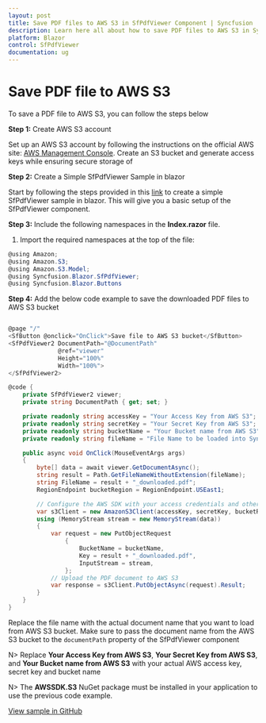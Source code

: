 ```yaml
---
layout: post
title: Save PDF files to AWS S3 in SfPdfViewer Component | Syncfusion
description: Learn here all about how to save PDF files to AWS S3 in Syncfusion Blazor SfPdfViewer component and much more details.
platform: Blazor
control: SfPdfViewer
documentation: ug
---
```


# Save PDF file to AWS S3

To save a PDF file to AWS S3, you can follow the steps below

**Step 1:** Create AWS S3 account 

 Set up an AWS S3 account by following the instructions on the official AWS site: [AWS Management Console](https://docs.aws.amazon.com/AmazonS3/latest/userguide/Welcome.html). Create an S3 bucket and generate access keys while ensuring secure storage of 

**Step 2:** Create a Simple SfPdfViewer Sample in blazor

Start by following the steps provided in this [link](https://blazor.syncfusion.com/documentation/pdfviewer-2/getting-started/server-side-application) to create a simple SfPdfViewer sample in blazor. This will give you a basic setup of the SfPdfViewer component.

**Step 3:** Include the following namespaces in the **Index.razor** file.

1. Import the required namespaces at the top of the file:

```csharp
@using Amazon;
@using Amazon.S3;
@using Amazon.S3.Model;
@using Syncfusion.Blazor.SfPdfViewer;
@using Syncfusion.Blazor.Buttons

```

**Step 4:** Add the below code example to save the downloaded PDF files to AWS S3 bucket

```csharp

@page "/"
<SfButton @onclick="OnClick">Save file to AWS S3 bucket</SfButton>
<SfPdfViewer2 DocumentPath="@DocumentPath"
              @ref="viewer"
              Height="100%"
              Width="100%">
</SfPdfViewer2>

@code {
    private SfPdfViewer2 viewer;
    private string DocumentPath { get; set; }

    private readonly string accessKey = "Your Access Key from AWS S3";
    private readonly string secretKey = "Your Secret Key from AWS S3";
    private readonly string bucketName = "Your Bucket name from AWS S3";
    private readonly string fileName = "File Name to be loaded into Syncfusion SfPdfViewer";

    public async void OnClick(MouseEventArgs args)
    {
        byte[] data = await viewer.GetDocumentAsync();
        string result = Path.GetFileNameWithoutExtension(fileName);
        string FileName = result + "_downloaded.pdf";
        RegionEndpoint bucketRegion = RegionEndpoint.USEast1;

        // Configure the AWS SDK with your access credentials and other settings
        var s3Client = new AmazonS3Client(accessKey, secretKey, bucketRegion);
        using (MemoryStream stream = new MemoryStream(data))
        {
            var request = new PutObjectRequest
                {
                    BucketName = bucketName,
                    Key = result + "_downloaded.pdf",
                    InputStream = stream,
                };
            // Upload the PDF document to AWS S3
            var response = s3Client.PutObjectAsync(request).Result;
        }
    }
}
```

Replace the file name with the actual document name that you want to load from AWS S3 bucket. Make sure to pass the document name from the AWS S3 bucket to the `documentPath` property of the SfPdfViewer component

N> Replace **Your Access Key from AWS S3**, **Your Secret Key from AWS S3**, and **Your Bucket name from AWS S3** with your actual AWS access key, secret key and bucket name

N> The **AWSSDK.S3** NuGet package must be installed in your application to use the previous code example.

[View sample in GitHub](https://github.com/SyncfusionExamples/open-save-pdf-documents-in-aws-s3)